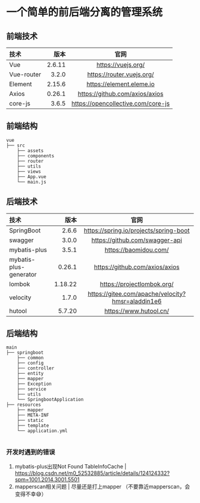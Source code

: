# 一个简单的前后端分离的管理系统

## 前端技术

| 技术 | 版本 | 官网 |
| :-----| ----: | :----: |
| Vue | 2.6.11 | https://vuejs.org/ |
| Vue-router | 3.2.0 |  	https://router.vuejs.org/ |
| Element | 2.15.6 | https://element.eleme.io |
| Axios | 0.26.1 | https://github.com/axios/axios |
| core-js | 3.6.5 | https://opencollective.com/core-js |


## 前端结构
```
vue
├── src
    ├── assets
    ├── components
    ├── router
    ├── utils
    ├── views
    ├── App.vue
    └── main.js
```
## 后端技术

| 技术 |      版本 | 官网 |
| :-----|--------:| :----: |
| SpringBoot |   2.6.6 |  	https://spring.io/projects/spring-boot |
| swagger |   3.0.0 |  	https://github.com/swagger-api |
| mybatis-plus |   3.5.1 | https://baomidou.com/ |
| mybatis-plus-generator |  0.26.1 | https://github.com/axios/axios |
| lombok | 1.18.22 | https://projectlombok.org/ |
| velocity |   1.7.0 | https://gitee.com/apache/velocity?hmsr=aladdin1e6 |
| hutool |  5.7.20 | https://www.hutool.cn/ |

## 后端结构

```
main
├── springboot
    ├── common
    ├── config
    ├── controller
    ├── entity
    ├── mapper
    ├── Exception
    ├── service
    ├── utils
    └── SpringbootApplication
├── resources
    ├── mapper
    ├── META-INF
    ├── static
    ├── template
    └── application.yml
    
```

### 开发时遇到的错误
1. mybatis-plus出现Not Found TableInfoCache | https://blog.csdn.net/m0_52532885/article/details/124124332?spm=1001.2014.3001.5501
2. mapperscan相关问题 | 尽量还是打上mapper （不要靠近mapperscan，会变得不幸😅）
